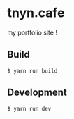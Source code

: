 # tnyn.cafe

my portfolio site !

## Build

```
$ yarn run build
```

## Development

```
$ yarn run dev
```
